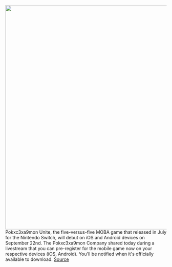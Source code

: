 <img src='https://cdn.vox-cdn.com/thumbor/0K8QWDoZYHyKxXNv4optWLXAoCk=/0x0:578x327/1200x800/filters:focal(243x118:335x210)/cdn.vox-cdn.com/uploads/chorus_image/image/69741239/pokemon_unite_169.0.jpg' width='700px' /><br/>
Pokxc3xa9mon Unite, the five-versus-five MOBA game that released in July for the Nintendo Switch, will debut on iOS and Android devices on September 22nd. The Pokxc3xa9mon Company shared today during a livestream that you can pre-register for the mobile game now on your respective devices (iOS, Android). You'll be notified when it's officially available to download.
<a href='https://www.theverge.com/2021/8/18/22630466/pokemon-unite-pre-register-mobile-ios-android-date-phone-tablet'> Source <a/>